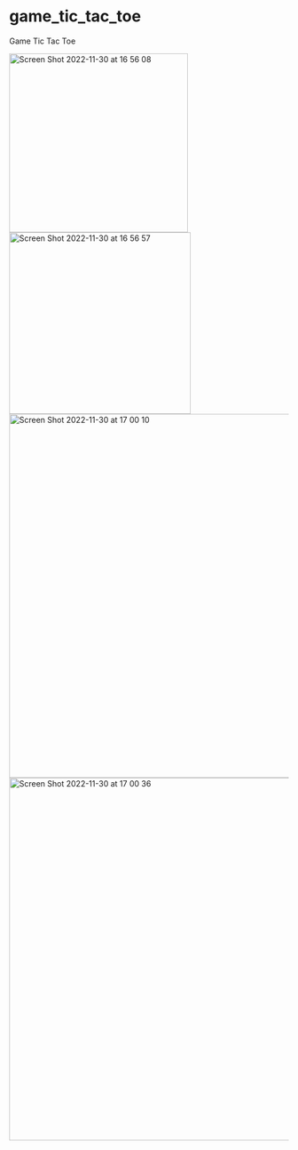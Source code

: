 # game_tic_tac_toe
Game Tic Tac Toe



<img width="322" alt="Screen Shot 2022-11-30 at 16 56 08" src="https://user-images.githubusercontent.com/68742938/204793193-c410b389-e864-48ad-8afd-c098d7a68b84.png">
<img width="327" alt="Screen Shot 2022-11-30 at 16 56 57" src="https://user-images.githubusercontent.com/68742938/204793205-f94f3ff1-5583-4637-b4b2-116b998f1bca.png">
<img width="655" alt="Screen Shot 2022-11-30 at 17 00 10" src="https://user-images.githubusercontent.com/68742938/204793211-8daa65ea-5d36-4adc-90e3-a04511a4829b.png">
<img width="653" alt="Screen Shot 2022-11-30 at 17 00 36" src="https://user-images.githubusercontent.com/68742938/204793215-62a864fe-8e93-4ae2-a93e-e596d9b74a5e.png">
